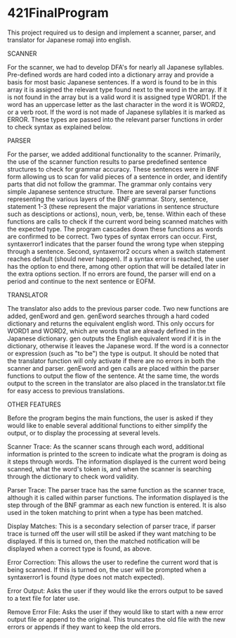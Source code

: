 # 421FinalProgram

This project required us to design and implement a scanner, parser, and translator for Japanese romaji into english.

SCANNER

For the scanner, we had to develop DFA's for nearly all Japanese syllables. Pre-defined words are hard coded into a dictionary array and provide a basis for most basic Japanese sentences. If a word is found to be in this array it is assigned the relevant type found next to the word in the array. If it is not found in the array but is a valid word it is assigned type WORD1. If the word has an uppercase letter as the last character in the word it is WORD2, or a verb root. If the word is not made of Japanese syllables it is marked as ERROR. These types are passed into the relevant parser functions in order to check syntax as explained below.

PARSER

For the parser, we added additional functionality to the scanner. Primarily, the use of the scanner function results to parse predefined sentence structures to check for grammar accuracy. These sentences were in BNF form allowing us to scan for valid pieces of a sentence in order, and identify parts that did not follow the grammar. The grammar only contains very simple Japanese sentence structure. There are several parser functions representing the various layers of the BNF grammar. Story, sentence, statement 1-3 (these represent the major variations in sentence structure such as desciptions or actions), noun, verb, be, tense. Within each of these functions are calls to check if the current word being scanned matches with the expected type. The program cascades down these functions as words are confirmed to be correct. Two types of syntax errors can occur. First, syntaxerror1 indicates that the parser found the wrong type when stepping through a sentence. Second, syntaxerror2 occurs when a switch statement reaches default (should never happen). If a syntax error is reached, the user has the option to end there, among other option that will be detailed later in the extra options section. If no errors are found, the parser will end on a period and continue to the next sentence or EOFM.

TRANSLATOR

The translator also adds to the previous parser code. Two new functions are added, genEword and gen. genEword searches through a hard coded dictionary and returns the equivalent english word. This only occurs for WORD1 and WORD2, which are words that are already defined in the Japanese dictionary. gen outputs the English equivalent word if it is in the dictionary, otherwise it leaves the Japanese word. If the word is a connector or expression (such as "to be") the type is output. It should be noted that the translator function will only activate if there are no errors in both the scanner and parser. genEword and gen calls are placed within the parser functions to output the flow of the sentence. At the same time, the words output to the screen in the translator are also placed in the translator.txt file for easy access to previous translations.

OTHER FEATURES

Before the program begins the main functions, the user is asked if they would like to enable several additional functions to either simplify the output, or to display the processing at several levels.

Scanner Trace: As the scanner scans through each word, additional information is printed to the screen to indicate what the program is doing as it steps through words. The information displayed is the current word being scanned, what the word's token is, and when the scanner is searching through the dictionary to check word validity.

Parser Trace: The parser trace has the same function as the scanner trace, although it is called within parser functions. The information displayed is the step through of the BNF grammar as each new function is entered. It is also used in the token matching to print when a type has been matched.

Display Matches: This is a secondary selection of parser trace, if parser trace is turned off the user will still be asked if they want matching to be displayed. If this is turned on, then the matched notification will be displayed when a correct type is found, as above.

Error Correction: This allows the user to redefine the current word that is being scanned. If this is turned on, the user will be prompted when a syntaxerror1 is found (type does not match expected).

Error Output: Asks the user if they would like the errors output to be saved to a text file for later use.

Remove Error File: Asks the user if they would like to start with a new error output file or append to the original. This truncates the old file with the new errors or appends if they want to keep the old errors.
